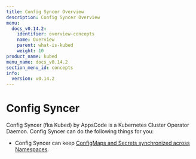 ```yaml
---
title: Config Syncer Overview
description: Config Syncer Overview
menu:
  docs_v0.14.2:
    identifier: overview-concepts
    name: Overview
    parent: what-is-kubed
    weight: 10
product_name: kubed
menu_name: docs_v0.14.2
section_menu_id: concepts
info:
  version: v0.14.2
---
```


# Config Syncer

Config Syncer (fka Kubed) by AppsCode is a Kubernetes Cluster Operator Daemon. Config Syncer can do the following things for you:

 - Config Syncer can keep [ConfigMaps and Secrets synchronized across Namespaces](/docs/v0.14.2/guides/config-syncer/).
